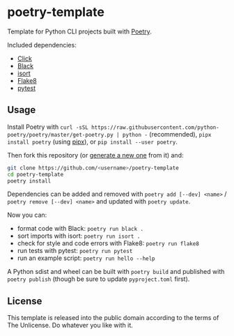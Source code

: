# poetry-template

Template for Python CLI projects built with [Poetry](https://python-poetry.org).

Included dependencies:

* [Click](https://click.palletsprojects.com/en/7.x/)
* [Black](https://black.readthedocs.io/en/stable/)
* [isort](https://pycqa.github.io/isort/)
* [Flake8](https://flake8.pycqa.org/en/latest/)
* [pytest](https://docs.pytest.org/en/stable/)

## Usage

Install Poetry with
`curl -sSL https://raw.githubusercontent.com/python-poetry/poetry/master/get-poetry.py | python -`
(recommended), `pipx install poetry` (using [pipx](https://pipxproject.github.io/pipx/)),
or `pip install --user poetry`.

Then fork this repository (or [generate a new one](https://github.com/clpo13/poetry-template/generate)
from it) and:

```bash
git clone https://github.com/<username>/poetry-template
cd poetry-template
poetry install
```

Dependencies can be added and removed with `poetry add [--dev] <name>` / `poetry remove [--dev] <name>`
and updated with `poetry update`.

Now you can:

* format code with Black: `poetry run black .`
* sort imports with isort: `poetry run isort .`
* check for style and code errors with Flake8: `poetry run flake8`
* run tests with pytest: `poetry run pytest`
* run an example script: `poetry run hello --help`

A Python sdist and wheel can be built with `poetry build` and published with `poetry publish`
(though be sure to update `pyproject.toml` first).

## License

This template is released into the public domain according to the terms of The Unlicense. Do
whatever you like with it.
